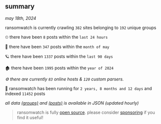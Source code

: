 
## summary
_may 18th, 2024_

ransomwatch is currently crawling `382` sites belonging to `192` unique groups

⏲ there have been `8` posts within the `last 24 hours`

🦈 there have been `347` posts within the `month of may`

🪐 there have been `1337` posts within the `last 90 days`

🏚 there have been `1995` posts within the `year of 2024`

_⚙️ there are currently `83` online hosts & `120` custom parsers._

🦕 ransomwatch has been running for `2 years, 8 months and 12 days` and indexed `11452` posts

_all data  [(groups)](http://ransomwhat.telemetry.ltd/groups) and [(posts)](http://ransomwhat.telemetry.ltd/posts) is available in JSON (updated hourly)_

> ransomwatch is fully [open source](https://github.com/joshhighet/ransomwatch#ransomwatch--). please consider [sponsoring](https://github.com/sponsors/joshhighet) if you find it useful!

